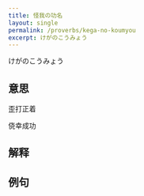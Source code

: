 ```yaml
---
title: 怪我の功名
layout: single
permalink: /proverbs/kega-no-koumyou
excerpt: けがのこうみょう
---
```


けがのこうみょう

## 意思

歪打正着

侥幸成功

## 解释

## 例句

